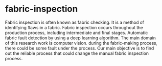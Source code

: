 # fabric-inspection
Fabric inspection is often known as fabric checking. It is a method of identifying flaws in a fabric. Fabric inspection occurs throughout the production process, including intermediate and final stages. Automatic fabric fault detection by using a deep learning algorithm. The main domain of this research work is computer vision. during the fabric-making process, there could be some fault under the process. Our main objective is to find out the reliable process that could change the manual fabric inspection process.

